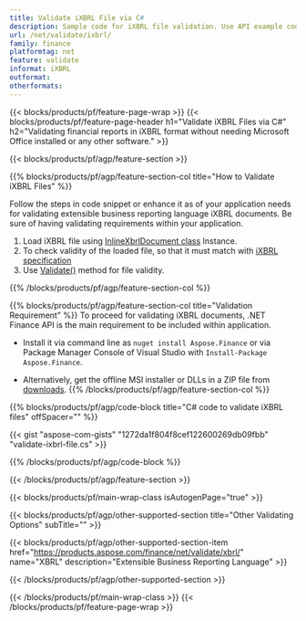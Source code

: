 ```yaml
---
title: Validate iXBRL File via C#
description: Sample code for iXBRL file validation. Use API example code to validate batch iXBRL files within .NET based applications. 
url: /net/validate/ixbrl/
family: finance
platformtag: net
feature: validate
informat: iXBRL
outformat: 
otherformats: 
---
```

{{< blocks/products/pf/feature-page-wrap >}}
{{< blocks/products/pf/feature-page-header h1="Validate iXBRL Files via C#" h2="Validating financial reports in iXBRL format without needing Microsoft Office installed or any other software." >}}

{{< blocks/products/pf/agp/feature-section >}}

{{% blocks/products/pf/agp/feature-section-col title="How to Validate iXBRL Files" %}}

Follow the steps in code snippet or enhance it as of your application needs for validating extensible business reporting language iXBRL documents. Be sure of having validating requirements within your application.

1. Load iXBRL file using [InlineXbrlDocument class](https://apireference.aspose.com/finance/net/aspose.finance.xbrl.inline/inlinexbrldocument) Instance.
1. To check validity of the loaded file, so that it must match with [iXBRL specification](http://www.xbrl.org/specification/inlinexbrl-part1/rec-2013-11-18/inlinexbrl-part1-rec-2013-11-18.html)
1. Use [Validate()](https://apireference.aspose.com/finance/net/aspose.finance.xbrl.inline/inlinexbrldocument/methods/validate) method for file validity.

{{% /blocks/products/pf/agp/feature-section-col %}}

{{% blocks/products/pf/agp/feature-section-col title="Validation Requirement" %}}
To proceed for validating iXBRL documents, .NET Finance API is the main requirement to be included within application. 
- Install it via command line as ```nuget install Aspose.Finance``` or via Package Manager Console of Visual Studio with ```Install-Package Aspose.Finance```.

- Alternatively, get the offline MSI installer or DLLs in a ZIP file from [downloads](https://downloads.aspose.com/finance/net).
{{% /blocks/products/pf/agp/feature-section-col %}}

{{% blocks/products/pf/agp/code-block title="C# code to validate iXBRL files" offSpacer="" %}}

{{< gist "aspose-com-gists" "1272da1f804f8cef122600269db09fbb" "validate-ixbrl-file.cs" >}}

{{% /blocks/products/pf/agp/code-block %}}

{{< /blocks/products/pf/agp/feature-section >}}

{{< blocks/products/pf/main-wrap-class isAutogenPage="true" >}}

{{< blocks/products/pf/agp/other-supported-section title="Other Validating Options" subTitle="" >}}

{{< blocks/products/pf/agp/other-supported-section-item href="https://products.aspose.com/finance/net/validate/xbrl/" name="XBRL" description="Extensible Business Reporting Language" >}}

{{< /blocks/products/pf/agp/other-supported-section >}}

{{< /blocks/products/pf/main-wrap-class >}}
{{< /blocks/products/pf/feature-page-wrap >}}
